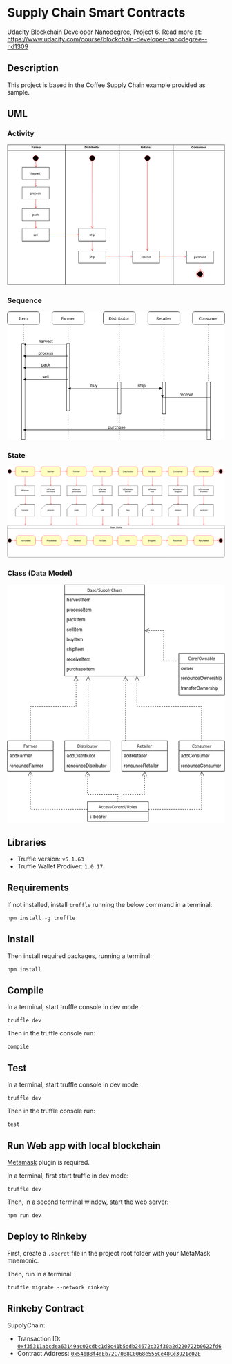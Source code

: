 # Supply Chain Smart Contracts

Udacity Blockchain Developer Nanodegree, Project 6. Read more at: https://www.udacity.com/course/blockchain-developer-nanodegree--nd1309

## Description

This project is based in the Coffee Supply Chain example provided as sample.

## UML

### Activity

![Activity Diagram](uml/0-supply_chain_activity_diagram.png)

### Sequence

![Sequence Diagram](uml/1-supply_chain_sequence_diagram.png)

### State

![State Diagram](uml/2-supply_chain_state_diagram.png)

### Class (Data Model)

![Class Diagram](uml/3-supply_chain_class_diagram.png)

## Libraries

- Truffle version: `v5.1.63`
- Truffle Wallet Prodiver: `1.0.17`

## Requirements

If not installed, install `truffle` running the below command in a terminal:

    npm install -g truffle

## Install

Then install required packages, running a terminal:

    npm install

## Compile

In a terminal, start truffle console in dev mode:

    truffle dev

Then in the truffle console run:

    compile

## Test

In a terminal, start truffle console in dev mode:

    truffle dev

Then in the truffle console run:

    test

## Run Web app with local blockchain

[Metamask](https://metamask.io/) plugin is required.

In a terminal, first start truffle in dev mode:

    truffle dev

Then, in a second terminal window, start the web server:

    npm run dev

## Deploy to Rinkeby

First, create a `.secret` file in the project root folder with your MetaMask mnemonic.

Then, run in a terminal:

    truffle migrate --network rinkeby

## Rinkeby Contract

SupplyChain:
- Transaction ID: [`0xf35311abcdea63149ac02cdbc1d8c41b5ddb24672c32f30a2d220722b0622fd6`](https://rinkeby.etherscan.io/tx/0xf35311abcdea63149ac02cdbc1d8c41b5ddb24672c32f30a2d220722b0622fd6)
- Contract Address: [`0x54bB8f4dEb72C70B8C0068e555Ce48Cc3921c02E`](https://rinkeby.etherscan.io/address/0x54bB8f4dEb72C70B8C0068e555Ce48Cc3921c02E)
